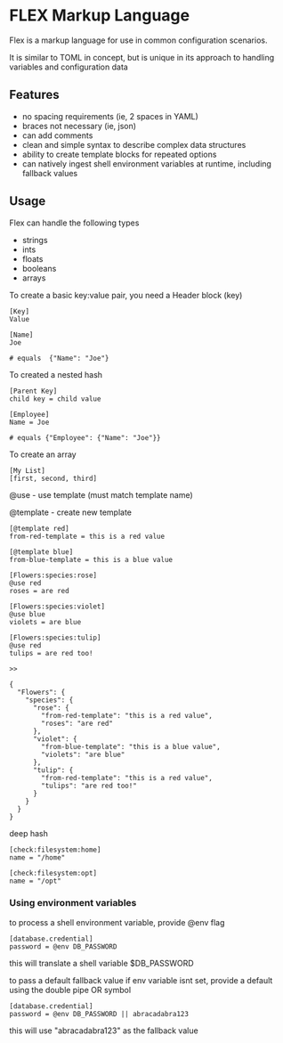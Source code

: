 # FLEX Markup Language

Flex is a markup language for use in common configuration scenarios.

It is similar to TOML in concept, but is unique in its approach to handling variables and configuration data

## Features
- no spacing requirements (ie, 2 spaces in YAML)
- braces not necessary (ie, json)
- can add comments
- clean and simple syntax to describe complex data structures
- ability to create template blocks for repeated options
- can natively ingest shell environment variables at runtime, including fallback values


## Usage

Flex can handle the following types

- strings
- ints
- floats
- booleans
- arrays



To create a basic key:value pair, you need a Header block (key)

    [Key]
    Value

    [Name]
    Joe 

    # equals  {"Name": "Joe"}

To created a nested hash

    [Parent Key]
    child key = child value

    [Employee]
    Name = Joe

    # equals {"Employee": {"Name": "Joe"}}

To create an array

    [My List]
    [first, second, third]

@use - use template (must match template name)

@template - create new template


    [@template red]
    from-red-template = this is a red value

    [@template blue]
    from-blue-template = this is a blue value

    [Flowers:species:rose]
    @use red
    roses = are red

    [Flowers:species:violet]
    @use blue
    violets = are blue

    [Flowers:species:tulip]
    @use red
    tulips = are red too!
    
    >>

    {
      "Flowers": {
        "species": {
          "rose": {
            "from-red-template": "this is a red value",
            "roses": "are red"
          },
          "violet": {
            "from-blue-template": "this is a blue value",
            "violets": "are blue"
          },
          "tulip": {
            "from-red-template": "this is a red value",
            "tulips": "are red too!"
          }
        }
      }
    }



deep hash

```
[check:filesystem:home]
name = "/home"

[check:filesystem:opt]
name = "/opt"

```

### Using environment variables

to process a shell environment variable, provide @env flag

    [database.credential]
    password = @env DB_PASSWORD

this will translate a shell variable $DB_PASSWORD

to pass a default fallback value if env variable isnt set, provide a default using the double pipe OR symbol

    [database.credential]
    password = @env DB_PASSWORD || abracadabra123


this will use "abracadabra123" as the fallback value


